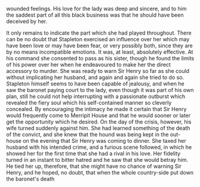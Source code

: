 wounded feelings. His love for the lady was deep and sincere, and to him
the saddest part of all this black business was that he should have been
deceived by her.

It only remains to indicate the part which she had played throughout.
There can be no doubt that Stapleton exercised an influence over her
which may have been love or may have been fear, or very possibly both,
since they are by no means incompatible emotions. It was, at least,
absolutely effective. At his command she consented to pass as his
sister, though he found the limits of his power over her when he
endeavoured to make her the direct accessory to murder. She was ready to
warn Sir Henry so far as she could without implicating her husband, and
again and again she tried to do so. Stapleton himself seems to have been
capable of jealousy, and when he saw the baronet paying court to the
lady, even though it was part of his own plan, still he could not help
interrupting with a passionate outburst which revealed the fiery soul
which his self-contained manner so cleverly concealed. By encouraging
the intimacy he made it certain that Sir Henry would frequently come to
Merripit House and that he would sooner or later get the opportunity
which he desired. On the day of the crisis, however, his wife turned
suddenly against him. She had learned something of the death of the
convict, and she knew that the hound was being kept in the out-house on
the evening that Sir Henry was coming to dinner. She taxed her husband
with his intended crime, and a furious scene followed, in which he
showed her for the first time that she had a rival in his love. Her
fidelity turned in an instant to bitter hatred and he saw that she would
betray him. He tied her up, therefore, that she might have no chance of
warning Sir Henry, and he hoped, no doubt, that when the whole
country-side put down the baronet's death
